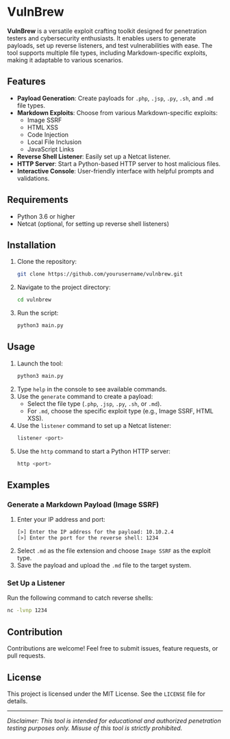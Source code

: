 # VulnBrew

**VulnBrew** is a versatile exploit crafting toolkit designed for penetration testers and cybersecurity enthusiasts. It enables users to generate payloads, set up reverse listeners, and test vulnerabilities with ease. The tool supports multiple file types, including Markdown-specific exploits, making it adaptable to various scenarios.

## Features

- **Payload Generation**: Create payloads for `.php`, `.jsp`, `.py`, `.sh`, and `.md` file types.
- **Markdown Exploits**: Choose from various Markdown-specific exploits:
  - Image SSRF
  - HTML XSS
  - Code Injection
  - Local File Inclusion
  - JavaScript Links
- **Reverse Shell Listener**: Easily set up a Netcat listener.
- **HTTP Server**: Start a Python-based HTTP server to host malicious files.
- **Interactive Console**: User-friendly interface with helpful prompts and validations.

## Requirements

- Python 3.6 or higher
- Netcat (optional, for setting up reverse shell listeners)

## Installation

1. Clone the repository:
   ```bash
   git clone https://github.com/yourusername/vulnbrew.git
   ```
2. Navigate to the project directory:
   ```bash
   cd vulnbrew
   ```
3. Run the script:
   ```bash
   python3 main.py
   ```

## Usage

1. Launch the tool:
   ```bash
   python3 main.py
   ```
2. Type `help` in the console to see available commands.
3. Use the `generate` command to create a payload:
   - Select the file type (`.php`, `.jsp`, `.py`, `.sh`, or `.md`).
   - For `.md`, choose the specific exploit type (e.g., Image SSRF, HTML XSS).
4. Use the `listener` command to set up a Netcat listener:
   ```bash
   listener <port>
   ```
5. Use the `http` command to start a Python HTTP server:
   ```bash
   http <port>
   ```

## Examples

### Generate a Markdown Payload (Image SSRF)

1. Enter your IP address and port:
   ```
   [>] Enter the IP address for the payload: 10.10.2.4
   [>] Enter the port for the reverse shell: 1234
   ```
2. Select `.md` as the file extension and choose `Image SSRF` as the exploit type.
3. Save the payload and upload the `.md` file to the target system.

### Set Up a Listener

Run the following command to catch reverse shells:
```bash
nc -lvnp 1234
```

## Contribution

Contributions are welcome! Feel free to submit issues, feature requests, or pull requests.

## License

This project is licensed under the MIT License. See the `LICENSE` file for details.

---

*Disclaimer: This tool is intended for educational and authorized penetration testing purposes only. Misuse of this tool is strictly prohibited.*
